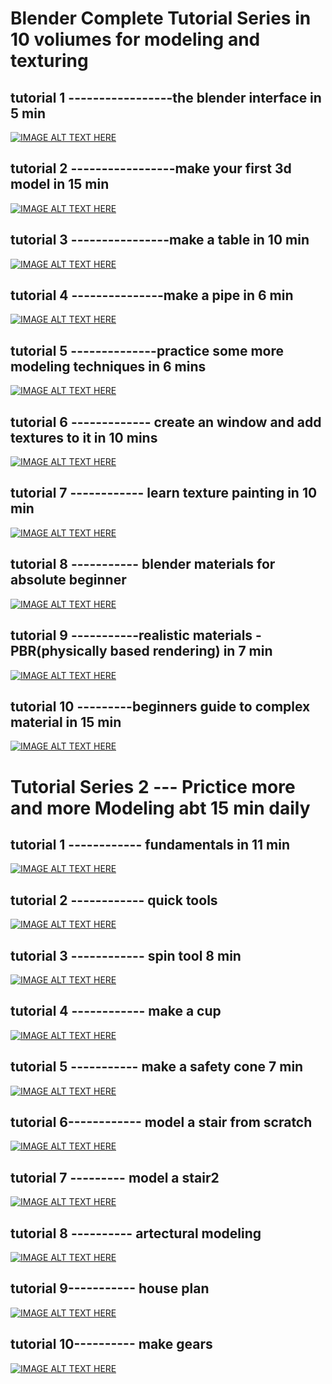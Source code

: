 # Blender Complete Tutorial Series in 10 voliumes for modeling and texturing

## tutorial 1 -----------------the blender interface in 5 min
[![IMAGE ALT TEXT HERE](https://img.youtube.com/vi/Dh9qhS7UgeU/0.jpg)](https://www.youtube.com/watch?v=Dh9qhS7UgeU)

## tutorial 2 -----------------make your first 3d model in 15 min
[![IMAGE ALT TEXT HERE](images/1-2.png)](https://www.youtube.com/watch?v=QlErCEe9A8o&t=158s)

## tutorial 3 ----------------make a table in 10 min
[![IMAGE ALT TEXT HERE](https://img.youtube.com/vi/v2Zb4BsD2K8/0.jpg)](https://www.youtube.com/watch?v=v2Zb4BsD2K8)

## tutorial 4 ---------------make a pipe in 6 min 
[![IMAGE ALT TEXT HERE](https://img.youtube.com/vi/_3NFtRBDCV0/0.jpg)](https://www.youtube.com/watch?v=_3NFtRBDCV0)

## tutorial 5 --------------practice some more modeling techniques in 6 mins
[![IMAGE ALT TEXT HERE](images/1-5.png)](https://www.youtube.com/watch?v=VYN9g-U7uco&list=PLboXykqtm8dwGbepocDtEfOy9up8ebQMG)

## tutorial 6 ------------- create an window and add textures to it in 10 mins 
[![IMAGE ALT TEXT HERE](https://img.youtube.com/vi/yrQlaGbpnDE/0.jpg)](https://www.youtube.com/watch?v=yrQlaGbpnDE)

## tutorial 7 ------------ learn texture painting in 10 min 
[![IMAGE ALT TEXT HERE](images/1-7.png)](https://www.youtube.com/watch?v=2zxzUi_ctDI&list=PLboXykqtm8dwGbepocDtEfOy9up8ebQMG&index=4)

## tutorial 8 ----------- blender materials for absolute beginner 
[![IMAGE ALT TEXT HERE](https://img.youtube.com/vi/mjZzxDKSvBE/0.jpg)](https://www.youtube.com/watch?v=mjZzxDKSvBE)
## tutorial 9 -----------realistic materials -PBR(physically based rendering) in 7 min 
[![IMAGE ALT TEXT HERE](https://img.youtube.com/vi/A7QteBvUOdQ/0.jpg)](https://www.youtube.com/watch?v=A7QteBvUOdQ)
## tutorial 10 ---------beginners guide to complex material in 15 min 
[![IMAGE ALT TEXT HERE](https://img.youtube.com/vi/moKFSMJwpmE/0.jpg)](https://www.youtube.com/watch?v=moKFSMJwpmE)


# Tutorial Series 2 ---   Prictice more and more Modeling abt 15 min daily

## tutorial 1 ------------ fundamentals in 11 min 
[![IMAGE ALT TEXT HERE](https://img.youtube.com/vi/OVbIOHAI3iY/0.jpg)](https://www.youtube.com/watch?v=OVbIOHAI3iY)
## tutorial 2 ------------ quick tools 
[![IMAGE ALT TEXT HERE](images/2-2.png)](https://www.youtube.com/watch?v=sKX2tgope-Y&t=76s)
## tutorial 3 ------------ spin tool  8 min
[![IMAGE ALT TEXT HERE](https://img.youtube.com/vi/2MVmxTzbSrU/0.jpg)](https://www.youtube.com/watch?v=2MVmxTzbSrU)
## tutorial 4 ------------ make a cup 
[![IMAGE ALT TEXT HERE](https://img.youtube.com/vi/4yHRhgwSTHE/0.jpg)](https://www.youtube.com/watch?v=4yHRhgwSTHE)
## tutorial 5 -----------  make a safety cone 7 min  
[![IMAGE ALT TEXT HERE](images/2-5.png)](https://www.youtube.com/watch?v=fBLMwX8uewY&list=PL0sleyIddsC0eDdPNjluk1fnca_STin72)
## tutorial 6------------ model a stair from scratch 
[![IMAGE ALT TEXT HERE](https://img.youtube.com/vi/UZbVC9imtIg/0.jpg)](https://www.youtube.com/watch?v=UZbVC9imtIg)
## tutorial 7 ---------   model a stair2 
[![IMAGE ALT TEXT HERE](https://img.youtube.com/vi/UKAvwAqymJU/0.jpg)](https://www.youtube.com/watch?v=UKAvwAqymJU)
## tutorial 8 ----------  artectural modeling 
[![IMAGE ALT TEXT HERE](https://img.youtube.com/vi/l-aom9PyosM/0.jpg)](https://www.youtube.com/watch?v=l-aom9PyosM)
## tutorial 9-----------  house plan 
[![IMAGE ALT TEXT HERE](https://img.youtube.com/vi/eiDVmoecTw4/0.jpg)](https://www.youtube.com/watch?v=eiDVmoecTw4)
## tutorial 10----------  make gears
[![IMAGE ALT TEXT HERE](https://img.youtube.com/vi/cN3dvb0_py0/0.jpg)](https://www.youtube.com/watch?v=cN3dvb0_py0)


